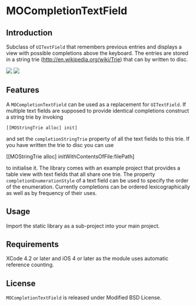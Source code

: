 MOCompletionTextField
=====================


Introduction
------------

Subclass of `UITextField` that remembers previous entries and displays
a view with possible completions above the keyboard. The entries are
stored in a string trie (http://en.wikipedia.org/wiki/Trie) that can
by written to disc.

![](https://github.com/plancalculus/MOCompletionTextField/raw/master/Screenshots/MOCompletionTextFieldExample1.png)
![](https://github.com/plancalculus/MOCompletionTextField/raw/master/Screenshots/MOCompletionTextFieldExample2.png)


Features
--------

A `MOCompletionTextField` can be used as a replacement for
`UITextField`. If multiple text fields are supposed to provide
identical completions construct a string trie by invoking

    [[MOStringTrie alloc] init] 

and set the `completionStringTrie` property of all the text fields to
this trie. If you have written the trie to disc you can use

   [[MOStringTrie alloc] initWithContentsOfFile:filePath]

to initialise it. The library comes with an example project that
provides a table view with text fields that all share one trie. The
property `completionEnumerationStyle` of a text field can be used to
specify the order of the enumeration. Currently completions can be
ordered lexicographically as well as by frequency of their uses.


Usage
-----

Import the static library as a sub-project into your main project.


Requirements
------------

XCode 4.2 or later and iOS 4 or later as the module uses automatic
reference counting.


License
-------

`MOCompletionTextField` is released under Modified BSD License.
